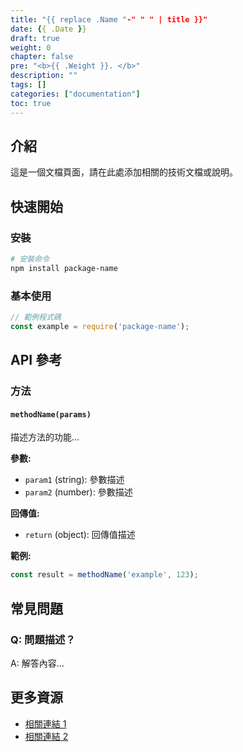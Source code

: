 ```yaml
---
title: "{{ replace .Name "-" " " | title }}"
date: {{ .Date }}
draft: true
weight: 0
chapter: false
pre: "<b>{{ .Weight }}. </b>"
description: ""
tags: []
categories: ["documentation"]
toc: true
---
```


<!-- 文檔頁面內容 -->

## 介紹

這是一個文檔頁面，請在此處添加相關的技術文檔或說明。

## 快速開始

### 安裝

```bash
# 安裝命令
npm install package-name
```

### 基本使用

```javascript
// 範例程式碼
const example = require('package-name');
```

## API 參考

### 方法

#### `methodName(params)`

描述方法的功能...

**參數:**

- `param1` (string): 參數描述
- `param2` (number): 參數描述

**回傳值:**

- `return` (object): 回傳值描述

**範例:**

```javascript
const result = methodName('example', 123);
```

## 常見問題

### Q: 問題描述？

A: 解答內容...

## 更多資源

- [相關連結 1](https://example.com)
- [相關連結 2](https://example.com)
